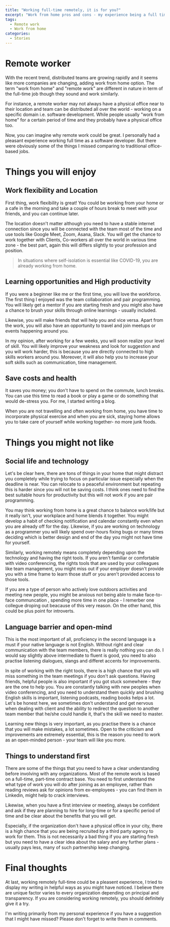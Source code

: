 ```yaml
---
title: "Working full-time remotely, it is for you?"
excerpt: "Work from home pros and cons - my experience being a full time remote worker"
tags:
  - Remote work
  - Work from home
categories:
  - Stories
---
```


# Remote worker
With the recent trend, distributed teams are growing rapidly and it seems like more companies are changing, adding work from home option. The term "work from home" and "remote work" are different in nature in term of the full-time job though they sound and work similarly.

For instance, a remote worker may not always have a physical office near to their location and team can be distributed all over the world - working on a specific domain i.e. software development. While people usually "work from home" for a certain period of time and they probably have a physical office too.

Now, you can imagine why remote work could be great. I personally had a pleasant experience working full time as a software developer. But there were obviously some of the things I missed comparing to traditional office-based jobs.

# Things you will enjoy
## Work flexibility and Location
First thing, work flexibility is great! You could be working from your home or a cafe in the morning and take a couple of hours break to meet with your friends, and you can continue later.

The location doesn't matter although you need to have a stable internet connection since you will be connected with the team most of the time and use tools like Google Meet, Zoom, Asana, Slack. You will get the chance to work together with Clients, Co-workers all over the world in various time zone - the best part, again this will differs slightly to your profession and position.

> In situations where self-isolation is essential like COVID-19, you are already working from home.

## Learning opportunities and High productivity
If you were a beginner like me or the first time, you will love the workforce. The first thing I enjoyed was the team collaboration and pair programming. You will likely get a mentor if you are starting fresh and you might also have a chance to brush your skills through online learnings - usually included.

Likewise, you will make friends that will help you and vice versa. Apart from the work, you will also have an opportunity to travel and join meetups or events happening around you. 

In my opinion, after working for a few weeks, you will soon realize your level of skill. You will likely improve your weakness and look for suggestion and you will work harder, this is because you are directly connected to high skills workers around you. Moreover, it will also help you to increase your soft skills such as communication, time management. 

## Save costs and health
It saves you money; you don't have to spend on the commute, lunch breaks. You can use this time to read a book or play a game or do something that would de-stress you. For me, I started writing a blog.

When you are not travelling and often working from home, you have time to incorporate physical exercise and when you are sick, staying home allows you to take care of yourself while working together- no more junk foods.

# Things you might not like
## Social life and technology
Let's be clear here, there are tons of things in your home that might distract you completely while trying to focus on particular issue especially when the deadline is near. You can relocate to a peaceful environment but repeating this is harder since you will not be saving costs. I think ones need to find the best suitable hours for productivity but this will not work if you are pair programming.

You may think working from home is a great chance to balance work/life but it really isn't, your workplace and home blends it together. You might develop a habit of checking notification and calendar constantly even when you are already off for the day. Likewise, if you are working on technology as a programmer you will likely spend over-hours fixing bugs or many times deciding which is better design and end of the day you might not have time for yourself.

Similarly, working remotely means completely depending upon the technology and having the right tools. If you aren't familiar or comfortable with video conferencing, the rights tools that are used by your colleagues like team management, you might miss out if your employer doesn't provide you with a time frame to learn those stuff or you aren't provided access to those tools.

If you are a type of person who actively love outdoors activities and meeting new people, you might be anxious not being able to make face-to-face communcation , spending more time in one place - I remerber one collegue droping out beacause of this very reason. On the other hand, this could be plus point for introverts.

## Language barrier and open-mind
This is the most important of all, proficiency in the second language is a must if your native language is not English. Without right and clear communication with the team members, there is really nothing you can do. I would say slightly above intermediate to fluent is good, you need to also practise listening dialogues, slangs and differet accents for improvements.

In spite of working with the right tools, there is a high chance that you will miss something in the team meetings if you don't ask questions. Having friends, helpful people is also important if you got stuck somewhere - they are the one to help you. You are constantly talking with new peoples when video conferencing, and you need to understand them quickly and brushing English skills is important, listening podcasts, reading books helps a lot. Let's be honest here, we sometimes don't understand and get nervous when dealing with client and the ability to redirect the question to another team member that he/she could handle it, that's the skill we need to master.

Learning new things is very important, as you practise there is a chance that you will make mistakes, a lot sometimes. Open to the criticism and improvements are extremely essential, this is the reason you need to work as an open-minded person - your team will like you more.

## Things to understand first
There are some of the things that you need to have a clear understanding before involving with any organizations. Most of the remote work is based on a full-time, part-time contract base. You need to first understand the what type of work you will do after joining as an employee, rather than reading reviews ask for opinions from ex-employees - you can find them in Linkedin, might help to crack interviews.

Likewise, when you have a first interview or meeting, always be confident and ask if they are planning to hire for long-time or for a specific period of time and be clear about the benefits that you will get. 

Especially, if the organization don't have a physical office in your city, there is a high chance that you are being recruited by a third party agency to work for them. This is not necessarily a bad thing if you are starting fresh but you need to have a clear idea about the salary and any further plans - usually pays less, many of such partnership keep changing.

# Final thoughts
At last, working remotely full-time could be a pleasent experience, I tried to display my writing in helpful ways as you might have noticed. I believe there are unique factor varies to every organization depending on principal and transparency. If you are considering working remotely, you should definitely give it a try.

I'm writing primarily from my personal experience if you have a suggestion that I might have missed? Please don't forget to write them in comments.





